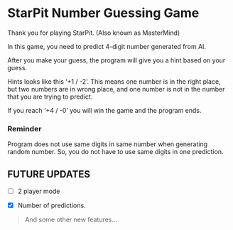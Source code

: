 # StarPit Number Guessing Game
Thank you for playing StarPit. (Also known as MasterMind)

In this game, you need to predict 4-digit number generated from AI.

After you make your guess, the program will give you a hint based on your guess.

Hints looks like this ‘+1 / -2’. This means one number is in the right place, but two numbers are in wrong place, and one number is not in the number that you are trying to predict.

If you reach ‘+4 / -0’ you will win the game and the program ends.

### Reminder 
Program does not use same digits in same number when generating random number. So, you do not have to use same digits in one prediction.


## FUTURE UPDATES

- [ ] 2 player mode

- [x] Number of predictions.

>  And some other new features…

